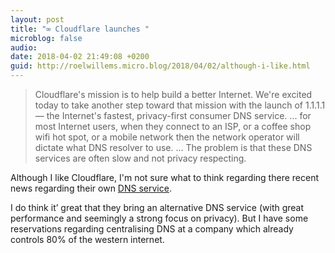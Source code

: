 ```yaml
---
layout: post
title: "∞ Cloudflare launches "
microblog: false
audio: 
date: 2018-04-02 21:49:08 +0200
guid: http://roelwillems.micro.blog/2018/04/02/although-i-like.html
---
```

>Cloudflare's mission is to help build a better Internet.
> We're excited today to take another step toward that mission with the launch of 1.1.1.1 — the Internet's fastest, privacy-first consumer DNS service.
> ...
> for most Internet users, when they connect to an ISP, or a coffee shop wifi hot spot, or a mobile network then the network operator will dictate what DNS resolver to use.
> ...
> The problem is that these DNS services are often slow and not privacy respecting.

Although I like Cloudflare, I'm not sure what to think regarding there recent news regarding their own [DNS service](https://blog.cloudflare.com/announcing-1111/). 

I do think it’ great that they bring an alternative DNS service (with great performance and seemingly a strong focus on privacy). But I have some reservations regarding centralising DNS at a company which already controls 80% of the western internet.
